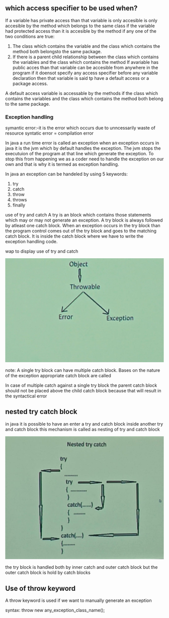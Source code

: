 ## which access specifier to be used when?
If a variable has private access than that variable is only accesible is only accesible by the method which belongs to the same class if the variable had protected access than it is accesible by the method if any one of the two conditions are true:
1. The class which contains the variable and the class which contains the method both belongsto the same package.
2. If there is a parent child relationship between the class which contains the variables and the class which contains the method
If avariable has public acces than that variable can be accesible from anywhere in the program
if it doensot specify any access specifier before any variable declaration then that variable is said tp have a default access or a package access.

A default access variable is accessable by the methods if the class which contains the variables and the class which contains the method both belong to the same package.



### Exception handling

symantic error:-it is the error which occurs due to unncessarily waste of resource
syntatic error = compilation error


In java a run time error is called an exception when an exception occurs in java it is the jvm which by default handles the exception.
The jvm stops the executuion of the program at that line which generate the exception. To stop this from happening we as a coder need to handle the exception on our own and that is why it is termed as exception handling.

In java an exception can be handeled by using 5 keywords:
1. try
2. catch
3. throw
4. throws
5. finally


use of try and catch 
A try is an block which contains those statements which may or may not generate an exception.
A try block is always followed by atleast one catch block. When an exception occurs in the try block than the program control comes out of the try block and goes to the matching catch block. It is inside the catch block where we have to write the exception handling code.

wap to display use of try and catch


![alt text](<WhatsApp Image 2025-04-19 at 11.05.45_f100351a.jpg>)

 note: A  single try block can have multiple catch block. Bases on the nature of the exception appropriate catch block are called 

 <!-- program to display multiple catch against a single try block -->


 In case of multiple catch against a single try block the parent catch block should not be placed above the child catch block because that will result in the syntactical error



## nested try catch block
in java it is possible to have an enter a try and catch block inside another try and catch block this mechanism is called as nesting of try and catch block



![alt text](<WhatsApp Image 2025-04-19 at 11.35.34_613f0f08.jpg>)

the  try block is handled both by inner catch  and outer catch block but the outer catch block is hold by catch blocks


## Use of throw keyword

A throw keyword is used if we want to manually generate an exception 


syntax:
throw new any_exception_class_name();


<!-- wap to display use of throw keyword -->